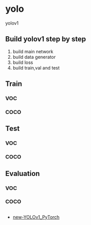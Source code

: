 # yolo
yolov1

## Build yolov1 step by step
1. build main network
2. build data generator
3. build loss
4. build train,val and test

## Train
### VOC

### COCO

## Test
### VOC

### COCO

## Evaluation
### VOC

### COCO

##
- [new-YOLOv1_PyTorch](https://github.com/yjh0410/new-YOLOv1_PyTorch)